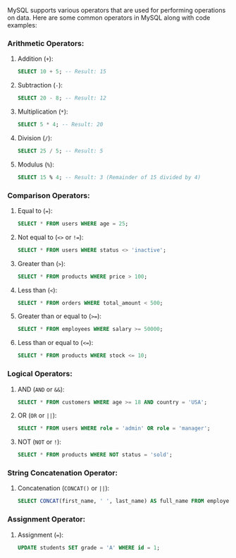 MySQL supports various operators that are used for performing operations on data. Here are some common operators in MySQL along with code examples:

### Arithmetic Operators:
1. Addition (`+`):
   ```sql
   SELECT 10 + 5; -- Result: 15
   ```

2. Subtraction (`-`):
   ```sql
   SELECT 20 - 8; -- Result: 12
   ```

3. Multiplication (`*`):
   ```sql
   SELECT 5 * 4; -- Result: 20
   ```

4. Division (`/`):
   ```sql
   SELECT 25 / 5; -- Result: 5
   ```

5. Modulus (`%`):
   ```sql
   SELECT 15 % 4; -- Result: 3 (Remainder of 15 divided by 4)
   ```

### Comparison Operators:
1. Equal to (`=`):
   ```sql
   SELECT * FROM users WHERE age = 25;
   ```

2. Not equal to (`<>` or `!=`):
   ```sql
   SELECT * FROM users WHERE status <> 'inactive';
   ```

3. Greater than (`>`):
   ```sql
   SELECT * FROM products WHERE price > 100;
   ```

4. Less than (`<`):
   ```sql
   SELECT * FROM orders WHERE total_amount < 500;
   ```

5. Greater than or equal to (`>=`):
   ```sql
   SELECT * FROM employees WHERE salary >= 50000;
   ```

6. Less than or equal to (`<=`):
   ```sql
   SELECT * FROM products WHERE stock <= 10;
   ```

### Logical Operators:
1. AND (`AND` or `&&`):
   ```sql
   SELECT * FROM customers WHERE age >= 18 AND country = 'USA';
   ```

2. OR (`OR` or `||`):
   ```sql
   SELECT * FROM users WHERE role = 'admin' OR role = 'manager';
   ```

3. NOT (`NOT` or `!`):
   ```sql
   SELECT * FROM products WHERE NOT status = 'sold';
   ```

### String Concatenation Operator:
1. Concatenation (`CONCAT()` or `||`):
   ```sql
   SELECT CONCAT(first_name, ' ', last_name) AS full_name FROM employees;
   ```

### Assignment Operator:
1. Assignment (`=`):
   ```sql
   UPDATE students SET grade = 'A' WHERE id = 1;
   ```